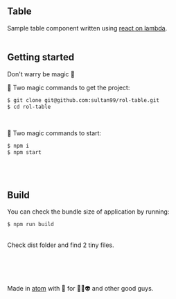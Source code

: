 ## Table
Sample table component written using [react on lambda](https://github.com/sultan99/react-on-lambda).
<br/>
<br/>

## Getting started
Don't warry be magic 🧙‍

🧙‍ Two magic commands to get the project:
```sh
$ git clone git@github.com:sultan99/rol-table.git
$ cd rol-table
```
<br/>

🧙‍ Two magic commands to start:
```sh
$ npm i
$ npm start
```
<br/>
<br/>

## Build
You can check the bundle size of application by running:
```sh
$ npm run build
```
<br/>
Check dist folder and find 2 tiny files.

<br/>
<br/>
<br/>
<br/>
<br/>

Made in [atom](https://atom.io) with 🧡 for 🤖👾👽 and other good guys.
